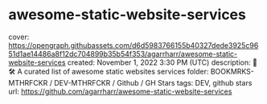 # awesome-static-website-services

cover: https://opengraph.githubassets.com/d6d5983766155b40327dede3925c9651d1ae14486a8f12dc704899b35b54f353/agarrharr/awesome-static-website-services
created: November 1, 2022 3:30 PM (UTC)
description: 📄 🛠 A curated list of awesome static websites services
folder: BOOKMRKS-MTHRFCKR / DEV-MTHRFCKR / Github / GH Stars
tags: DEV, github stars
url: https://github.com/agarrharr/awesome-static-website-services
